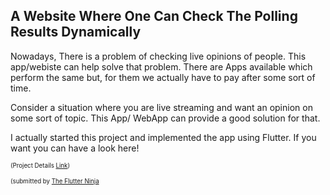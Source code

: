 ## A Website Where One Can Check The Polling Results Dynamically

Nowadays, There is a problem of checking live opinions of people. This app/webiste can help solve that problem. There are Apps available which perform the same but, for them we actually have to pay after some sort of time.

Consider a situation where you are live streaming and want an opinion on some sort of topic. This App/ WebApp can provide a good solution for that. 


I actually started this project and implemented the app using Flutter. If you want you can have a look here! 

<sub><sup>(Project Details [Link](https://github.com/flutterninja9/Projects/tree/master/Dynamic%20Graphical%20Polling%20App))</sub></sup>

<sub><sup>(submitted by [The Flutter Ninja](http://instagram.com/the_flutter_ninja)</sub></sup>


